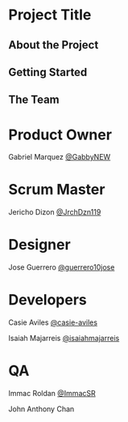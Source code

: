 # Project Title

## About the Project

## Getting Started

## The Team
# Product Owner
Gabriel Marquez
[@GabbyNEW](https://github.com/GabbyNEW)

# Scrum Master 
Jericho Dizon
[@JrchDzn119 ](https://github.com/JrchDzn119)

# Designer
Jose Guerrero
[@guerrero10jose](https://github.com/guerrero10jose)

# Developers
Casie Aviles
[@casie-aviles](https://github.com/casie-aviles)

Isaiah Majarreis
[@isaiahmajarreis](https://github.com/isaiahmajarreis)

# QA
Immac Roldan
[@ImmacSR](https://github.com/ImmacSR)

John Anthony Chan
